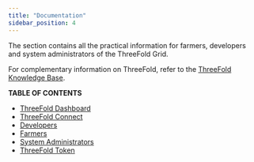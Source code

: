 ```yaml
---
title: "Documentation"
sidebar_position: 4
---
```




The section contains all the practical information for farmers, developers and system administrators of the ThreeFold Grid.

For complementary information on ThreeFold, refer to the [ThreeFold Knowledge Base](../knowledge_base/knowledge_base.md).

**TABLE OF CONTENTS**

- [ThreeFold Dashboard](./dashboard/dashboard.md)
- [ThreeFold Connect](./tfconnect_toc/tfconnect_toc.md)
- [Developers](./developers/developers.md)
- [Farmers](./farmers/farmers.md)
- [System Administrators](./system_administrators/system_administrators.md)
- [ThreeFold Token](./threefold_token/threefold_token.md)